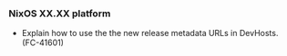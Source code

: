 <!--

A new changelog entry.

Delete placeholder items that do not apply. Empty sections will be removed
automatically during release.

Leave the XX.XX as is: this is a placeholder and will be automatically filled
correctly during the release and helps when backporting over multiple platform
branches.

-->


### NixOS XX.XX platform

- Explain how to use the the new release metadata URLs in DevHosts. (FC-41601)
